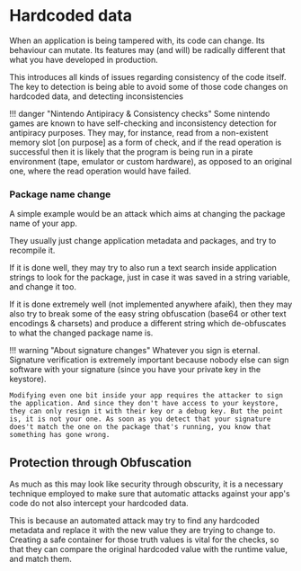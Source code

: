 # Hardcoded data

When an application is being tampered with, its code can change. 
Its behaviour can mutate. Its features may (and will) be radically different that what you have developed in production.

This introduces all kinds of issues regarding consistency of the code itself. The key to detection is being able to avoid some of those code changes on hardcoded data, and detecting inconsistencies

!!! danger "Nintendo Antipiracy & Consistency checks"
	Some nintendo games are known to have self-checking and inconsistency detection for antipiracy purposes. 
	They may, for instance, read from a non-existent memory slot [on purpose] as a form of check, and if the read operation is successful then it is likely that the program is being run in a pirate environment (tape, emulator or custom hardware), as opposed to an original one, where the read operation would have failed.

### Package name change
A simple example would be an attack which aims at changing the package name of your app.

They usually just change application metadata and packages, and try to recompile it.

If it is done well, they may try to also run a text search inside application strings to look for the package, just in case it was saved in a string variable, and change it too. 

If it is done extremely well (not implemented anywhere afaik), then they may also try to break some of the easy string obfuscation (base64 or other text encodings & charsets) and produce a different string which de-obfuscates to what the changed package name is.

!!! warning "About signature changes"
	Whatever you sign is eternal.
	Signature verification is extremely important because nobody else can sign software with your signature (since you have your private key in the keystore).

	Modifying even one bit inside your app requires the attacker to sign the application. And since they don't have access to your keystore, they can only resign it with their key or a debug key. But the point is, it is not your one. As soon as you detect that your signature does't match the one on the package that's running, you know that something has gone wrong.


## Protection through Obfuscation
As much as this may look like security through obscurity, it is a necessary technique employed to make sure that automatic attacks against your app's code do not also intercept your hardcoded data. 

This is because an automated attack may try to find any hardcoded metadata and replace it with the new value they are trying to change to.
Creating a safe container for those truth values is vital for the checks, so that they can compare the original hardcoded value with the runtime value, and match them.
